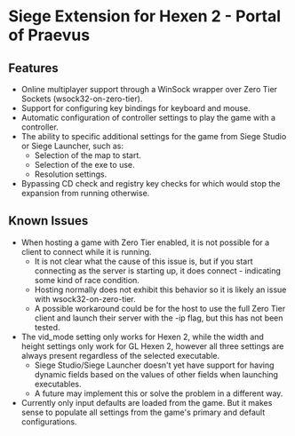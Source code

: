 # Siege Extension for Hexen 2 - Portal of Praevus

## Features
* Online multiplayer support through a WinSock wrapper over Zero Tier Sockets (wsock32-on-zero-tier).
* Support for configuring key bindings for keyboard and mouse.
* Automatic configuration of controller settings to play the game with a controller.
* The ability to specific additional settings for the game from Siege Studio or Siege Launcher, such as:
	* Selection of the map to start.
	* Selection of the exe to use.
	* Resolution settings.
* Bypassing CD check and registry key checks for which would stop the expansion from running otherwise.

## Known Issues
* When hosting a game with Zero Tier enabled, it is not possible for a client to connect while it is running. 
	* It is not clear what the cause of this issue is, but if you start connecting as the server is starting up, it does connect - indicating some kind of race condition.
	* Hosting normally does not exhibit this behavior so it is likely an issue with wsock32-on-zero-tier.
	* A possible workaround could be for the host to use the full Zero Tier client and launch their server with the -ip flag, but this has not been tested.
* The vid_mode setting only works for Hexen 2, while the width and height settings only work for GL Hexen 2, however all three settings are always present regardless of the selected executable.
	* Siege Studio/Siege Launcher doesn't yet have support for having dynamic fields based on the values of other fields when launching executables.
	* A future may implement this or solve the problem in a different way.
* Currently only input defaults are loaded from the game. But it makes sense to populate all settings from the game's primary and default configurations.
